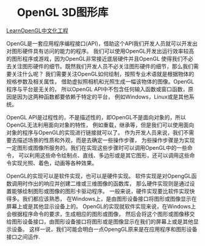# 　OpenGL 3D图形库

[LearnOpenGL中文化工程](https://github.com/Ewenwan/LearnOpenGL-CN)

OpenGL是一套应用程序编程接口(API)，借助这个API我们开发人员就可以开发出对图形硬件具有访问的能力的程序。
我们可以使用OpenGL开发出运行效率较高的图形程序或游戏，因为OpenGL非常接近底层硬件并且OpenGL
使得我们不必去关注图形硬件的细节。既然我们开发人员不必关注图形硬件的细节，那么我们需要关注什么呢？
我们需要关注OpenGL如何绘制，按照专业术语就是根据物体的规格参数及相关属性，
借助虚拟照相机和光照生成一幅该物体的图像。OpenGL程序与平台是无关的，
所以OpenGL API中不包含任何输入函数或窗口函数，原因是因为这两种函数都要依赖于特定的平台，
例如Windows，Linux或是其他系统。

 

OpenGL API是过程性的，不是描述性的，即OpenGL不是面向对象的，所以OpenGL无法利用面向对象的特性，
例如重载，继承等，但是我们可以使用面向对象的程序与OpenGL的实现进行链接就可以了。
作为开发人员来说，我们不需要去描述场景的性质和外观，而是去确定一些操作步骤，
为些操作步骤是为实现一定图形或图像所服务的。我们在实现这些步骤时可以调用OpenGL中的一些命令，
可以利用这些命令绘制点、直线、多边形或是其它图形，还可以调用这些命令实现光照、着色，动画等各种效果。

 

OpenGL的实现可以是软件实现，也可以是硬件实现。
软件实现是对OpengGL函数调用时作出的响应并创建二维或三维图像的函数库，
那么硬件实现则是通过设置能够绘制图形或图像的图形卡驱动程序。
一般来说，硬件实现要比软件实现快得多。我们都应该熟悉，
在Windows上，是由图形设备接口将图形或图像显示在屏幕上或是其他显示设备上的。
OpenGL的实现就软件实现来说，在Windows上会根据程序命令的要求，生成相应的图形或图像，
然后会将这个图形或图像移交给图形设备接口，由图形设备接口将图形或是图像显示在我们的屏幕上或是其他显示设备。
这样一说，我们可能会明白一点OpengGL原来是在应用程序和图形设备接口之间运作.

